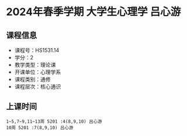 # 2024年春季学期 大学生心理学 吕心游






## 课程信息

- 课程号：HS1531.14
- 学分：2
- 教学类型：理论课
- 开课单位：心理学系
- 课程类别：通修
- 课程层次：核心通识

## 上课时间

```
1~5,7~9,11~13周 5201 :4(8,9,10) 吕心游
10周 5201 :7(8,9,10) 吕心游
```

